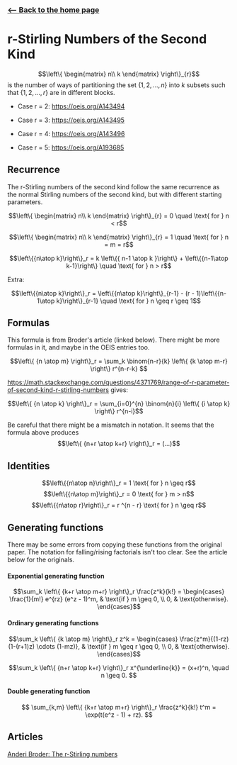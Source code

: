<!-- title: r-Stirling Numbers -->

### [<-- Back to the home page](index.md)

# r-Stirling Numbers of the Second Kind
$$\left\{
\begin{matrix}
    n\\
    k
\end{matrix}
\right\}_{r}$$
is the number of ways of partitioning the set $\{1, 2, ..., n\}$ into $k$ subsets such that $\{1, 2, ..., r\}$ are in different blocks.

 - Case r = 2: https://oeis.org/A143494

 - Case r = 3: https://oeis.org/A143495

 - Case r = 4: https://oeis.org/A143496

 - Case r = 5: https://oeis.org/A193685


## Recurrence

The r-Stirling numbers of the second kind follow the same recurrence as the normal Stirling numbers of the second kind, but with different starting parameters.

$$\left\{
\begin{matrix}
    n\\
    k
\end{matrix}
\right\}_{r} = 0 \quad \text{ for } n < r$$

$$\left\{
\begin{matrix}
    n\\
    k
\end{matrix}
\right\}_{r} = 1 \quad \text{ for } n = m = r$$

$$\left\{{n\atop k}\right\}_r = k \left\{{ n-1 \atop k }\right\} + \left\{{n-1\atop k-1}\right\}
\quad \text{ for } n > r$$

Extra:

$$\left\{{n\atop k}\right\}_r = \left\{{n\atop k}\right\}_{r-1} - (r - 1)\left\{{n-1\atop k}\right\}_{r-1}
\quad \text{ for } n \geq r \geq 1$$

## Formulas

This formula is from Broder's article (linked below). There might be more formulas in it, and maybe in the OEIS entries too.

$$\left\{ {n \atop m} \right\}_r = \sum_k \binom{n-r}{k} \left\{ {k \atop m-r} \right\} r^{n-r-k}
$$



https://math.stackexchange.com/questions/4371769/range-of-r-parameter-of-second-kind-r-stirling-numbers
 gives:

$$\left\{ {n \atop k} \right\}_r = \sum_{i=0}^{n} \binom{n}{i} \left\{ {i \atop k} \right\} r^{n-i}$$

Be careful that there might be a mismatch in notation. It seems that the formula above produces 
$$\left\{ {n+r \atop k+r} \right\}_r = (...)$$
## Identities

$$\left\{{n\atop n}\right\}_r = 1 \text{ for } n \geq r$$
$$\left\{{n\atop m}\right\}_r = 0 \text{ for } m > n$$
$$\left\{{n\atop r}\right\}_r = r ^{n - r} \text{ for } n \geq r$$




## Generating functions

There may be some errors from copying these functions from the original paper. The notation for falling/rising factorials isn't too clear. See the article below for the originals.

#### Exponential generating function

$$\sum_k \left\{ {k+r \atop m+r} \right\}_r \frac{z^k}{k!} =
\begin{cases}
\frac{1}{m!} e^{rz} (e^z - 1)^m, & \text{if } m \geq 0, \\
0, & \text{otherwise}.
\end{cases}$$

#### Ordinary generating functions

$$\sum_k \left\{ {k \atop m} \right\}_r z^k =
\begin{cases}
\frac{z^m}{(1-rz)(1-(r+1)z) \cdots (1-mz)}, & \text{if } m \geq r \geq 0, \\
0, & \text{otherwise}.
\end{cases}$$

$$\sum_k \left\{ {n+r \atop k+r} \right\}_r x^{\underline{k}} = (x+r)^n, \quad n \geq 0.
$$

#### Double generating function

$$
\sum_{k,m} \left\{ {k+r \atop m+r} \right\}_r \frac{z^k}{k!} t^m = \exp(t(e^z - 1) + rz).
$$

## Articles
[Anderi Broder: The r-Stirling numbers](https://www.sciencedirect.com/science/article/pii/0012365X84901614)
